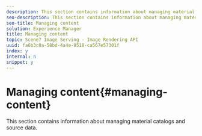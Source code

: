 ```yaml
---
description: This section contains information about managing material catalogs and source data.
seo-description: This section contains information about managing material catalogs and source data.
seo-title: Managing content
solution: Experience Manager
title: Managing content
topic: Scene7 Image Serving - Image Rendering API
uuid: fa6b3c0a-58bd-4a4e-9518-ca567e57301f
index: y
internal: n
snippet: y
---
```


# Managing content{#managing-content}

This section contains information about managing material catalogs and source data.

